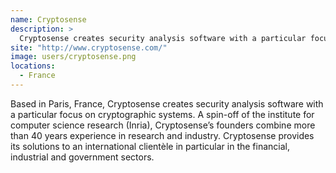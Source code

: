 ```yaml
---
name: Cryptosense
description: > 
  Cryptosense creates security analysis software with a particular focus on cryptographic systems
site: "http://www.cryptosense.com/"
image: users/cryptosense.png
locations: 
  - France
---
```


Based in Paris, France, Cryptosense creates security analysis software with a particular focus on cryptographic systems. A spin-off of the institute for computer science research (Inria), Cryptosense’s founders combine more than 40 years experience in research and industry. Cryptosense provides its solutions to an international clientèle in particular in the financial, industrial and government sectors.
